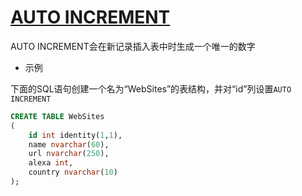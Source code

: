
# [AUTO INCREMENT](https://docs.microsoft.com/zh-cn/sql/t-sql/statements/create-table-transact-sql-identity-property?view=sql-server-ver15)

AUTO INCREMENT会在新记录插入表中时生成一个唯一的数字

- 示例

下面的SQL语句创建一个名为“WebSites”的表结构，并对“id”列设置`AUTO INCREMENT`

```sql
CREATE TABLE WebSites
(
    id int identity(1,1),
    name nvarchar(60),
    url nvarchar(250),
    alexa int,
    country nvarchar(10)
);
```
